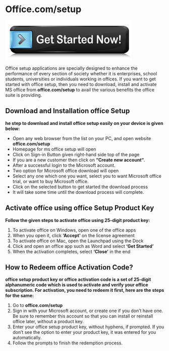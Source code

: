# Offíce.com/setup 

[![offíce.com/setup](get-Started.png)](#)

Offíce setup applications are specially designed to enhance the performance of every section of society whether it is enterprises, school students, universities or individuals working in offíces. If you want to get started with offíce setup, then you need to download, install and activate MS offíce from **offíce.com/setup** to avail the various benefits the offíce suite is providing.


## Download and Installation offíce Setup

**he step to download and install offíce setup easily on your device is given below:**

* Open any web browser from the list on your PC, and open website **offíce.com/setup**
* Homepage for ms offíce setup will open
* Click on Sign-in Button given right-hand side top of the page
* If you are a new customer then click on **“Create new account“**.
* After a successful login to the Microsoft account.
* Two option for Microsoft offíce download will open
* Select any one which one you want, select you to want Microsoft offíce trial, or want to buy Microsoft offíce.
* Click on the selected button to get started the download process
* It will take some time until the download process will complete.




## Activate offíce using offíce Setup Product Key

**Follow the given steps to activate offíce using 25-digit product key:**

1. To activate offíce on Windows, open one of the offíce apps
2. When you open it, click **‘Accept’** on the license agreement
3. To activate offíce on Mac, open the Launchpad using the Dock
4. Click and open an offíce app such as Word and select **‘Get Started’**
5. When the activation completes, select **‘Close’** in the end



## How to Redeem offíce Activation Code?

**offíce setup product key or offíce activation code is a set of **25-digit** alphanumeric code which is used to activate and verify your offíce subscription. For activation, you need to redeem it first, here are the steps for the same:**

1. Go to **offíce.com/setup**
2. Sign in with your Microsoft account, or create one if you don’t have one. Be sure to remember this account so that you can install or reinstall offíce later, without a product key.
3. Enter your offíce setup product key, without hyphens, if prompted. If you don’t see the option to enter your product key, it was entered for you automatically.
4. Follow the prompts to finish the redemption process.
